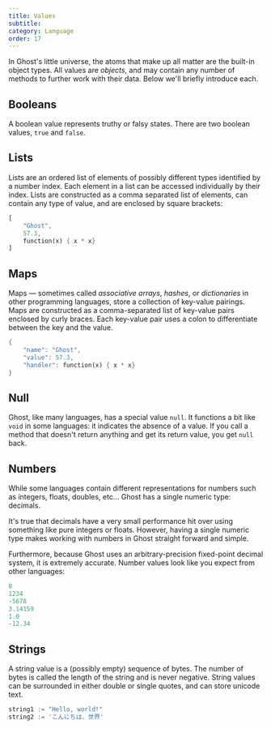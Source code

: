 ```yaml
---
title: Values
subtitle:
category: Language
order: 17
---
```


In Ghost's little universe, the atoms that make up all matter are the built-in object types. All values are _objects_, and may contain any number of methods to further work with their data. Below we'll briefly introduce each.

## Booleans
A boolean value represents truthy or falsy states. There are two boolean values, `true` and `false`.

## Lists
Lists are an ordered list of elements of possibly different types identified by a number index. Each element in a list can be accessed individually by their index. Lists are constructed as a comma separated list of elements, can contain any type of value, and are enclosed by square brackets:

```dart
[
    "Ghost",
    57.3,
    function(x) { x * x}
]
```

## Maps
Maps — sometimes called _associative arrays_, _hashes_, or _dictionaries_ in other programming languages, store a collection of key-value pairings. Maps are constructed as a comma-separated list of key-value pairs enclosed by curly braces. Each key-value pair uses a colon to differentiate between the key and the value.

```dart
{
    "name": "Ghost",
    "value": 57.3,
    "handler": function(x) { x * x}
}
```

## Null
Ghost, like many languages, has a special value `null`. It functions a bit like `void` in some languages: it indicates the absence of a value. If you call a method that doesn't return anything and get its return value, you get `null` back.

## Numbers
While some languages contain different representations for numbers such as integers, floats, doubles, etc... Ghost has a single numeric type: decimals.

It's true that decimals have a very small performance hit over using something like pure integers or floats. However, having a single numeric type makes working with numbers in Ghost straight forward and simple.

Furthermore, because Ghost uses an arbitrary-precision fixed-point decimal system, it is extremely accurate. Number values look like you expect from other languages:

```dart
0
1234
-5678
3.14159
1.0
-12.34
```

## Strings
A string value is a (possibly empty) sequence of bytes. The number of bytes is called the length of the string and is never negative. String values can be surrounded in either double or single quotes, and can store unicode text.

```dart
string1 := "Hello, world!"
string2 := 'こんにちは、世界'
```